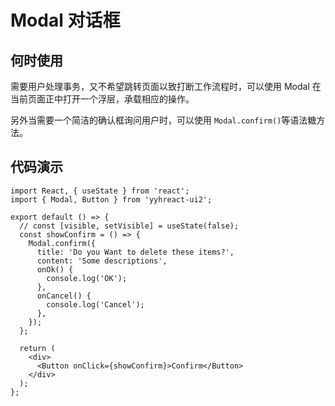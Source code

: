 <!--
 * @Author: your name
 * @Date: 2021-12-20 14:42:29
 * @LastEditTime: 2021-12-20 15:15:34
 * @LastEditors: Please set LastEditors
 * @Description: 打开koroFileHeader查看配置 进行设置: https://github.com/OBKoro1/koro1FileHeader/wiki/%E9%85%8D%E7%BD%AE
 * @FilePath: \react-ui-2\docs\移动端\modal.md
-->

# Modal 对话框

## 何时使用

需要用户处理事务，又不希望跳转页面以致打断工作流程时，可以使用 Modal 在当前页面正中打开一个浮层，承载相应的操作。

另外当需要一个简洁的确认框询问用户时，可以使用 `Modal.confirm()`等语法糖方法。

## 代码演示

<code src="@demo/modal.tsx" ></code>

```tsx
import React, { useState } from 'react';
import { Modal, Button } from 'yyhreact-ui2';

export default () => {
  // const [visible, setVisible] = useState(false);
  const showConfirm = () => {
    Modal.confirm({
      title: 'Do you Want to delete these items?',
      content: 'Some descriptions',
      onOk() {
        console.log('OK');
      },
      onCancel() {
        console.log('Cancel');
      },
    });
  };

  return (
    <div>
      <Button onClick={showConfirm}>Confirm</Button>
    </div>
  );
};
```
